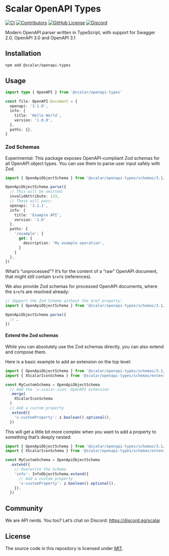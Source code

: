 # Scalar OpenAPI Types

[![CI](https://github.com/scalar/scalar/actions/workflows/ci.yml/badge.svg)](https://github.com/scalar/scalar/actions/workflows/ci.yml)
[![Contributors](https://img.shields.io/github/contributors/scalar/scalar)](https://github.com/scalar/scalar/graphs/contributors)
[![GitHub License](https://img.shields.io/github/license/scalar/scalar)](https://github.com/scalar/scalar/blob/main/LICENSE)
[![Discord](https://img.shields.io/discord/1135330207960678410?style=flat&color=5865F2)](https://discord.gg/scalar)

Modern OpenAPI parser written in TypeScript, with support for Swagger 2.0, OpenAPI 3.0 and OpenAPI 3.1

## Installation

```bash
npm add @scalar/openapi-types
```

## Usage

```ts
import type { OpenAPI } from '@scalar/openapi-types'

const file: OpenAPI.Document = {
  openapi: '3.1.0',
  info: {
    title: 'Hello World',
    version: '1.0.0',
  },
  paths: {},
}
```

### Zod Schemas

Experimental: This package exposes OpenAPI-compliant Zod schemas for all OpenAPI object types. You can use them to parse user input safely with Zod.

```ts
import { OpenApiObjectSchema } from '@scalar/openapi-types/schemas/3.1/unprocessed'

OpenApiObjectSchema.parse({
  // This will be omitted:
  invalidAttribute: 123,
  // Those will pass:
  openapi: '3.1.1',
  info: {
    title: 'Example API',
    version: '1.0'
  },
  paths: {
    '/example': {
      get: {
        description: 'My example operation',
      }
    }
  },
})
```

What’s “unprocessed”? It’s for the content of a “raw” OpenAPI document, that might still contain `$ref`s (references).

We also provide Zod schemas for processed OpenAPI documents, where the `$ref`s are resolved already:

```ts
// Impport the Zod Schema without the $ref property:
import { OpenApiObjectSchema } from '@scalar/openapi-types/schemas/3.1/processed'

OpenApiObjectSchema.parse({
  // …
})
```

#### Extend the Zod schemas

While you can absolutely use the Zod schemas directly, you can also extend and compose them.

Here is a basic example to add an extension on the top level:

```ts
import { OpenApiObjectSchema } from '@scalar/openapi-types/schemas/3.1/unprocessed'
import { XScalarIconSchema } from '@scalar/openapi-types/schemas/extensions'

const MyCustomSchema = OpenApiObjectSchema
  // Add the `x-scalar-icon` OpenAPI extension
  .merge(
    XScalarIconSchema
  )
  // Add a custom property
  .extend({
    'x-customProperty': z.boolean().optional(),
  })
```

This will get a little bit more complex when you want to add a property to something that’s deeply nested:

```ts
import { OpenApiObjectSchema } from '@scalar/openapi-types/schemas/3.1/unprocessed'
import { XScalarIconSchema } from '@scalar/openapi-types/schemas/extensions'

const MyCustomSchema = OpenApiObjectSchema
  .extend({
    // Overwrite the Schema
    'info': InfoObjectSchema.extend({
      // Add a custom property
      'x-customProperty': z.boolean().optional(),
    }),
  })
```

## Community

We are API nerds. You too? Let’s chat on Discord: <https://discord.gg/scalar>

## License

The source code in this repository is licensed under [MIT](https://github.com/scalar/scalar/blob/main/LICENSE).
